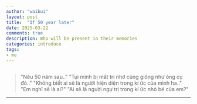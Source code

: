 ```yaml
---
author: "waibui"
layout: post
title:  "If 50 year later"
date: 2025-03-22
comments: true
description: Who will be present in their memories
categories: introduce
tags: 
- me
---
```


<video width="0%" autoplay loop>
    <source src="/assets/video/neu_50_nam_sau.mp4" type="video/mp4">
</video>

> "Nếu 50 năm sau.."
> "Tụi mình bị mất trí nhớ cũng giống như ông cụ đó.."
> "Không biết ai sẽ là người hiện diện trong kí ức của mình ha.."
> "Em nghĩ sẽ là ai?"
> "Ai sẽ là người ngự trị trong kí ức nhỏ bé của em?"

---